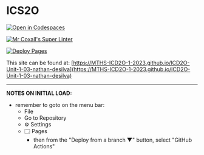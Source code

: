 # ICS2O

[![Open in Codespaces](https://classroom.github.com/assets/launch-codespace-7f7980b617ed060a017424585567c406b6ee15c891e84e1186181d67ecf80aa0.svg)](https://classroom.github.com/open-in-codespaces?assignment_repo_id=13884555)

[![Mr Coxall's Super Linter](https://github.com/MTHS-ICD2O-1-2023/ICD2O-Unit-1-03-nathan-desilva/workflows/Mr%20Coxall's%20Super%20Linter/badge.svg)](https://github.com/MTHS-ICD2O-1-2023/ICD2O-Unit-1-03-nathan-desilva/actions)

[![Deploy Pages](https://github.com/MTHS-ICD2O-1-2023/ICD2O-Unit-1-03-nathan-desilva/workflows/Deploy%20Pages/badge.svg)](https://github.com/MTHS-ICD2O-1-2023/ICD2O-Unit-1-03-nathan-desilva/actions)

This site can be found at: [https://MTHS-ICD2O-1-2023.github.io/ICD2O-Unit-1-03-nathan-desilva](https://MTHS-ICD2O-1-2023.github.io/ICD2O-Unit-1-03-nathan-desilva)

---

**NOTES ON INITIAL LOAD:**
- remember to goto on the menu bar:
  - File
  - Go to Repository
  - ⚙ Settings
  - 🗔 Pages
    - then from the "Deploy from a branch ▼" button, select "GitHub Actions"
